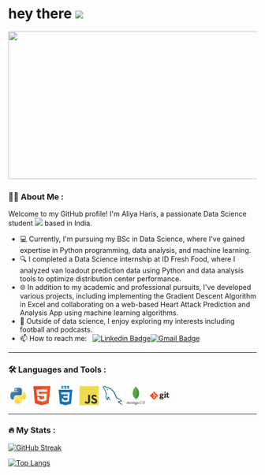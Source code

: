 <h1>
  hey there
  <img src="https://media.giphy.com/media/hvRJCLFzcasrR4ia7z/giphy.gif" width="30px"/>
</h1>

<div align="center">
  <img src="https://media.giphy.com/media/dWesBcTLavkZuG35MI/giphy.gif" width="600" height="300"/>
</div>

### :man_technologist: About Me :

Welcome to my GitHub profile! I'm Aliya Haris, a passionate Data Science student <img src="https://media.giphy.com/media/WUlplcMpOCEmTGBtBW/giphy.gif" width="30"> based in India. 

- 💻 Currently, I'm pursuing my BSc in Data Science, where I've gained expertise in Python programming, data analysis, and machine learning.
- 🔍 I completed a Data Science internship at ID Fresh Food, where I analyzed van loadout prediction data using Python and data analysis tools to optimize distribution center performance.
- 🌐 In addition to my academic and professional pursuits, I've developed various projects, including implementing the Gradient Descent Algorithm in Excel and collaborating on a web-based Heart Attack Prediction and Analysis App using machine learning algorithms.
- 🚀 Outside of data science, I enjoy exploring my interests including football and podcasts.
- 📫 How to reach me: &nbsp; [![Linkedin Badge](https://img.shields.io/badge/-Aliya-blue?style=flat&logo=Linkedin&logoColor=white)](https://www.linkedin.com/in/aliya-haris-6787b6275/)[![Gmail Badge](https://img.shields.io/badge/-Aliya-red?style=flat&logo=Gmail&logoColor=white)](mailto:aliyaharis06@gmail.com)

---

### :hammer_and_wrench: Languages and Tools :

<div>
 <img src="https://github.com/devicons/devicon/blob/master/icons/python/python-original.svg" title="Python" alt="Python" width="40" height="40"/>&nbsp;
 <img src="https://github.com/devicons/devicon/blob/master/icons/html5/html5-original.svg" title="HTML5" alt="HTML" width="40" height="40"/>&nbsp;
 <img src="https://github.com/devicons/devicon/blob/master/icons/css3/css3-plain-wordmark.svg"  title="CSS3" alt="CSS" width="40" height="40"/>&nbsp;
 <img src="https://github.com/devicons/devicon/blob/master/icons/javascript/javascript-original.svg" title="JavaScript" alt="JavaScript" width="40" height="40"/>&nbsp;
 <img src="https://github.com/devicons/devicon/blob/master/icons/mysql/mysql-original.svg" title="MySQL" alt="MySQL" width="40" height="40"/>&nbsp;
 <img src="https://github.com/devicons/devicon/blob/master/icons/mongodb/mongodb-original-wordmark.svg" title="mongoDB"  alt="mongoDB" width="40" height="40"/>&nbsp;
 <img src="https://github.com/devicons/devicon/blob/master/icons/git/git-original-wordmark.svg" title="Git" **alt="Git" width="40" height="40"/>&nbsp;
</div>

---

### :fire: My Stats :

[![GitHub Streak](http://github-readme-streak-stats.herokuapp.com?user=aliya-haris&theme=dark&background=000000)](https://git.io/streak-stats)

[![Top Langs](https://github-readme-stats.vercel.app/api/top-langs/?username=aliya-haris&layout=compact&theme=vision-friendly-dark)](https://github.com/anuraghazra/github-readme-stats)

<!---
aliya-haris/aliya-haris is a ✨ special ✨ repository because its `README.md` (this file) appears on your GitHub profile.
You can click the Preview link to take a look at your changes.
--->
